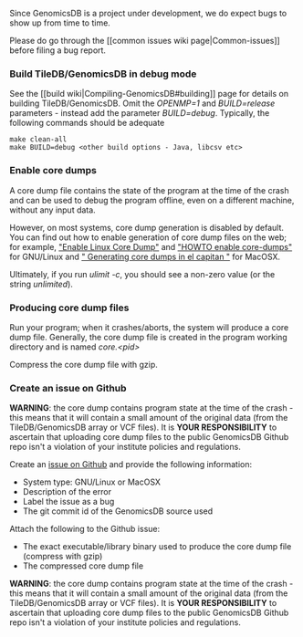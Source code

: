 Since GenomicsDB is a project under development, we do expect bugs to show up from time to time.

Please do go through the [[common issues wiki page|Common-issues]] before filing a bug report. 

### Build TileDB/GenomicsDB in debug mode
See the [[build wiki|Compiling-GenomicsDB#building]] page for details on building TileDB/GenomicsDB. Omit the _OPENMP=1_ and _BUILD=release_ parameters - instead add the parameter _BUILD=debug_. Typically, the following commands should be adequate

    make clean-all
    make BUILD=debug <other build options - Java, libcsv etc>

### Enable core dumps
A core dump file contains the state of the program at the time of the crash and can be used to debug the program offline, even on a different machine, without any input data.

However, on most systems, core dump generation is disabled by default. You can find out how to enable generation of core dump files on the web; for example, ["Enable Linux Core Dump"](http://www.idimmu.net/2013/06/21/enable-linux-core-dump/) and ["HOWTO enable core-dumps"](http://en.linuxreviews.org/HOWTO_enable_core-dumps) for GNU/Linux and [" Generating core dumps in el capitan "](https://forums.developer.apple.com/thread/43006) for MacOSX.

Ultimately, if you run _ulimit -c_, you should see a non-zero value (or the string _unlimited_).

### Producing core dump files
Run your program; when it crashes/aborts, the system will produce a core dump file. Generally, the core dump file is created in the program working directory and is named _core.\<pid\>_

Compress the core dump file with gzip.

### Create an issue on Github
**WARNING**: the core dump contains program state at the time of the crash - this means that it will contain a small amount of the original data (from the TileDB/GenomicsDB array or VCF files). It is **YOUR RESPONSIBILITY** to ascertain that uploading core dump files to the public GenomicsDB Github repo isn't a violation of your institute policies and regulations.

Create an [issue on Github](https://github.com/Intel-HLS/GenomicsDB/issues) and provide the following information:
* System type: GNU/Linux or MacOSX
* Description of the error
* Label the issue as a bug
* The git commit id of the GenomicsDB source used

Attach the following to the Github issue:
* The exact executable/library binary used to produce the core dump file (compress with gzip)
* The compressed core dump file

**WARNING**: the core dump contains program state at the time of the crash - this means that it will contain a small amount of the original data (from the TileDB/GenomicsDB array or VCF files). It is **YOUR RESPONSIBILITY** to ascertain that uploading core dump files to the public GenomicsDB Github repo isn't a violation of your institute policies and regulations.